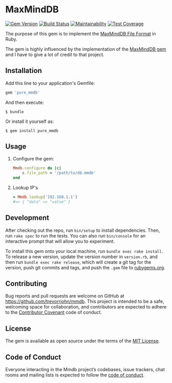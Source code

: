 # MaxMindDB

[![Gem Version](https://badge.fury.io/rb/pure_mmdb.svg)](https://badge.fury.io/rb/pure_mmdb)
[![Build Status](https://travis-ci.org/trevorrjohn/mmdb.svg?branch=master)](https://travis-ci.org/trevorrjohn/mmdb)
[![Maintainability](https://api.codeclimate.com/v1/badges/7eb3d3e1389a8c16a2da/maintainability)](https://codeclimate.com/github/trevorrjohn/mmdb/maintainability)
[![Test Coverage](https://api.codeclimate.com/v1/badges/7eb3d3e1389a8c16a2da/test_coverage)](https://codeclimate.com/github/trevorrjohn/mmdb/test_coverage)

The purpose of this gem is to implement the [MaxMindDB File Format](http://maxmind.github.io/MaxMind-DB/) in Ruby. 

The gem is highly influenced by the implementation of the [MaxMindDB gem](https://github.com/yhirose/maxminddb) and I have to give a lot of credit to that project.

## Installation

Add this line to your application's Gemfile:

```ruby
gem 'pure_mmdb'
```

And then execute:

    $ bundle

Or install it yourself as:

    $ gem install pure_mmdb

## Usage

1. Configure the gem:

	```ruby
	Mmdb.configure do |c|
		c.file_path = '/path/to/db.mmdb'
	end
	```
1. Lookup IP's

	```ruby
	> Mmdb.lookup('192.168.1.1')
	#=> { "data" => "value" }
	```


## Development

After checking out the repo, run `bin/setup` to install dependencies. Then, run `rake spec` to run the tests. You can also run `bin/console` for an interactive prompt that will allow you to experiment.

To install this gem onto your local machine, run `bundle exec rake install`. To release a new version, update the version number in `version.rb`, and then run `bundle exec rake release`, which will create a git tag for the version, push git commits and tags, and push the `.gem` file to [rubygems.org](https://rubygems.org).

## Contributing

Bug reports and pull requests are welcome on GitHub at https://github.com/trevorrjohn/mmdb. This project is intended to be a safe, welcoming space for collaboration, and contributors are expected to adhere to the [Contributor Covenant](http://contributor-covenant.org) code of conduct.  
## License

The gem is available as open source under the terms of the [MIT License](https://opensource.org/licenses/MIT).

## Code of Conduct

Everyone interacting in the Mmdb project’s codebases, issue trackers, chat rooms and mailing lists is expected to follow the [code of conduct](https://github.com/trevorrjohn/mmdb/blob/master/CODE_OF_CONDUCT.md).
